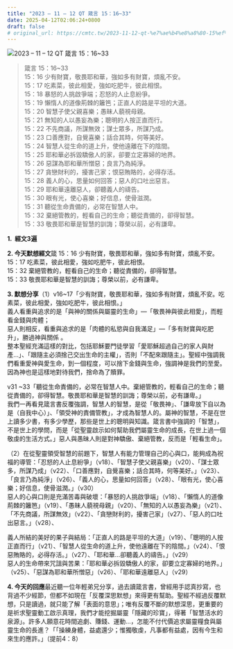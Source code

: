 ```yaml
---
title: "2023 – 11 – 12 QT 箴言 15：16~33"
date: 2025-04-12T02:06:24+0800
draft: false
# original_url: https://cmtc.tw/2023-11-12-qt-%e7%ae%b4%e8%a8%80-15%ef%bc%9a1633
---
```


![2023 – 11 – 12 QT 箴言 15：16~33](/images/qt.jpg  "2023 – 11 – 12 QT 箴言 15：16~33")

> 箴言 15：16~33  
> 15：16 少有財寶，敬畏耶和華，強如多有財寶，煩亂不安。  
> 15：17 吃素菜，彼此相愛，強如吃肥牛，彼此相恨。  
> 15：18 暴怒的人挑啟爭端；忍怒的人止息紛爭。  
> 15：19 懶惰人的道像荊棘的籬笆；正直人的路是平坦的大道。  
> 15：20 智慧子使父親喜樂；愚昧人藐視母親。  
> 15：21 無知的人以愚妄為樂；聰明的人按正直而行。  
> 15：22 不先商議，所謀無效；謀士眾多，所謀乃成。  
> 15：23 口善應對，自覺喜樂；話合其時，何等美好。  
> 15：24 智慧人從生命的道上升，使他遠離在下的陰間。  
> 15：25 耶和華必拆毀驕傲人的家，卻要立定寡婦的地界。  
> 15：26 惡謀為耶和華所憎惡；良言乃為純淨。  
> 15：27 貪戀財利的，擾害己家；恨惡賄賂的，必得存活。  
> 15：28 義人的心，思量如何回答；惡人的口吐出惡言。  
> 15：29 耶和華遠離惡人，卻聽義人的禱告。  
> 15：30 眼有光，使心喜樂；好信息，使骨滋潤。  
> 15：31 聽從生命責備的，必常在智慧人中。  
> 15：32 棄絕管教的，輕看自己的生命；聽從責備的，卻得智慧。  
> 15：33 敬畏耶和華是智慧的訓誨；尊榮以前，必有謙卑。

**1.  經文3遍**

**2. 今天默想經文**箴 15：16 少有財寶，敬畏耶和華，強如多有財寶，煩亂不安。  
15：17 吃素菜，彼此相愛，強如吃肥牛，彼此相恨。  
15：32 棄絕管教的，輕看自己的生命；聽從責備的，卻得智慧。  
15：33 敬畏耶和華是智慧的訓誨；尊榮以前，必有謙卑。

**3. 默想分享**（1）v16~17「少有財寶，敬畏耶和華，強如多有財寶，煩亂不安。吃素菜，彼此相愛，強如吃肥牛，彼此相恨。」  
義人看重與追求的是「與神的關係與屬靈的生命」—「敬畏神與彼此相愛」，而輕看金錢與肉體；  
惡人則相反，看重與追求的是「肉體的私慾與自我滿足」—「多有財寶與吃肥升」，勝過神與關係 。  
整本聖經充滿這樣的對比，包括耶穌要門徒學習「愛耶穌超過自己的家人與財產…」、「跟隨主必須捨己交出生命的主權」，否則「不配來跟隨主」。聖經中強調我們看重愛神與愛生命，到一個程度，可以捨下金錢與生命，強調神是我們的至愛。因為神也是這樣地對待我們，捨命為了贖罪。

v31 ~33「聽從生命責備的，必常在智慧人中。棄絕管教的，輕看自己的生命；聽從責備的，卻得智慧。敬畏耶和華是智慧的訓誨；尊榮以前，必有謙卑。」  
我們一再看見箴言書反覆強調，智慧人的智慧，是從「敬畏神」、「謙卑放下自以為是（自我中心）」、「領受神的責備管教」，才成為智慧人的。屬神的智慧，不是在世上讀多少書，有多少學歷，那些是世上的聰明與知識。箴言書中強調的「智慧」，不是世上的學問，而是「從聖靈啟示如何幫助我們屬靈生命的成長，在世上過一個敬虔的生活方式。」惡人與愚昧人則是對神驕傲、棄絕管教，反而是「輕看生命」。

（2）在從聖靈領受智慧的前題下，智慧人有能力管理自己的心與口，能夠成為祝福的導管：「忍怒的人止息紛爭」（v18）、「智慧子使父親喜樂」（v20）、「謀士眾多，所謀乃成」（v22）、「口善應對，自覺喜樂；話合其時，何等美好。」（v23）、「良言乃為純淨」（v26）、「義人的心，思量如何回答」（v28）、「眼有光，使心喜樂；好信息，使骨滋潤。」（v30）  
惡人的心與口則是充滿苦毒與破壞：「暴怒的人挑啟爭端」（v18）、「懶惰人的道像荊棘的籬笆」（v19）、「愚昧人藐視母親」（v20）、「無知的人以愚妄為樂」（v21）、「不先商議，所謀無效」（v22）、「貪戀財利的，擾害己家」（v27）、「惡人的口吐出惡言。」（v28）、

義人所結的美好的果子與結局：「正直人的路是平坦的大道」（v19）、「聰明的人按正直而行」（v21）、「智慧人從生命的道上升，使他遠離在下的陰間。」（v24）、「恨惡賄賂的，必得存活。」（v27）、「耶和華…卻聽義人的禱告。」（v29）  
惡人的生命帶來咒詛與苦果：「耶和華必拆毀驕傲人的家，卻要立定寡婦的地界。」（v25）、「惡謀為耶和華所憎惡」（v26）、「耶和華遠離惡人」（v29）

**4. 今天的回應**最近聽一位年輕弟兄分享，過去讀箴言書，曾經用手認真抄寫，也背過不少經節，但都不如現在「反覆深思默想」來得更有幫助。聖經不經過反覆默想，只是讀過，就只能了解「表面的意思」；唯有反覆不斷的默想深思，更重要的是祈求聖靈動工啟示真理，我們才能挖掘屬靈「隱藏的珍寶」，得著「智慧活水的泉源」。許多人願意花時間追劇、賺錢、運動…，怎能不付代價追求屬靈糧食與屬靈生命的長進？「「操練身體，益處還少；惟獨敬虔，凡事都有益處，因有今生和來生的應許。」（提前4：8）
